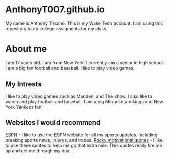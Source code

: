 # AnthonyT007.github.io
My name is Anthony Trisano.
This is my Wake Tech account.
I am using this repository to do college assigments for my class.

# About me
I am 17 years old. I am from New York. I currently am a senior in high school. I am a big fan football and baseball. I like to play video games.
## My Intrests 
I like to play video games such as Madden, and The show. I also like to watch and play football and baseball. I am a big Minnesota Vikings and New York Yankees fan.
## Websites I would recommend
[ESPN](https://www.espn.com/) - I like to use the ESPN website for all my sports updates. Including breaking sports news, injurys, and trades.
[Rocky motivational quotes](https://thestrive.co/motivational-rocky-quotes/) - I like to use these quotes to help me go that extra mile. This quotes really fire me up and get me through my day.
